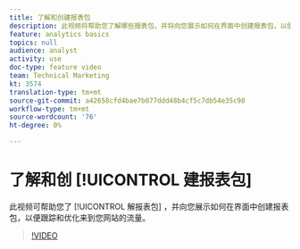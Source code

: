```yaml
---
title: 了解和创建报表包
description: 此视频将帮助您了解哪些报表包，并将向您展示如何在界面中创建报表包，以便跟踪和优化访问您网站的人员。
feature: analytics basics
topics: null
audience: analyst
activity: use
doc-type: feature video
team: Technical Marketing
kt: 3574
translation-type: tm+mt
source-git-commit: a42658cfd4bae7b077ddd48b4cf5c7db54e35c98
workflow-type: tm+mt
source-wordcount: '76'
ht-degree: 0%

---
```



# 了解和创 [!UICONTROL 建报表包]

此视频可帮助您了 [!UICONTROL 解报表包] ，并向您展示如何在界面中创建报表包，以便跟踪和优化来到您网站的流量。

>[!VIDEO](https://video.tv.adobe.com/v/28773/?quality=12)
